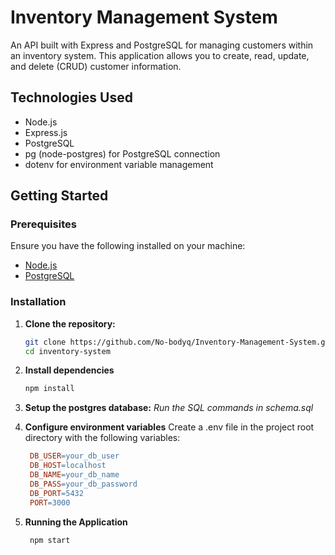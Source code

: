 # Inventory Management System

An API built with Express and PostgreSQL for managing customers within an inventory system. This application allows you to create, read, update, and delete (CRUD) customer information.

## Technologies Used

- Node.js
- Express.js
- PostgreSQL
- pg (node-postgres) for PostgreSQL connection
- dotenv for environment variable management

## Getting Started

### Prerequisites

Ensure you have the following installed on your machine:

- [Node.js](https://nodejs.org/)
- [PostgreSQL](https://www.postgresql.org/)

### Installation

1. **Clone the repository:**

   ```bash
   git clone https://github.com/No-bodyq/Inventory-Management-System.git
   cd inventory-system
   ```

2. **Install dependencies**

   ```bash
   npm install
   ```

3. **Setup the postgres database:**
   _Run the SQL commands in schema.sql_

4. **Configure environment variables**
   Create a .env file in the project root directory with the following variables:

   ```makefile
    DB_USER=your_db_user
    DB_HOST=localhost
    DB_NAME=your_db_name
    DB_PASS=your_db_password
    DB_PORT=5432
    PORT=3000
   ```

5. **Running the Application**

   ```bash
    npm start
   ```
